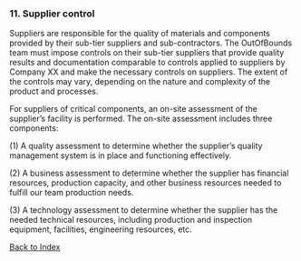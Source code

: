 ### **11. Supplier control**
Suppliers are responsible for the quality of materials and components provided by their sub-tier suppliers and sub-contractors. The OutOfBounds team must impose controls on their sub-tier suppliers that provide quality results and documentation comparable to controls applied to suppliers by Company XX and make the necessary controls on suppliers.  The extent of the controls may vary, depending on the nature and complexity of the product and processes.

For suppliers of critical components, an on-site assessment of the supplier’s facility is performed.  The on-site assessment includes three components:
 
(1) A quality assessment to determine whether the supplier’s quality management system is in place and functioning effectively.  

(2) A business assessment to determine whether the supplier has financial resources, production capacity, and other business resources needed to fulfill our team production needs.

(3) A technology assessment to determine whether the supplier has the needed technical resources, including production and inspection equipment, facilities, engineering resources, etc.

[Back to Index](./index.md)

